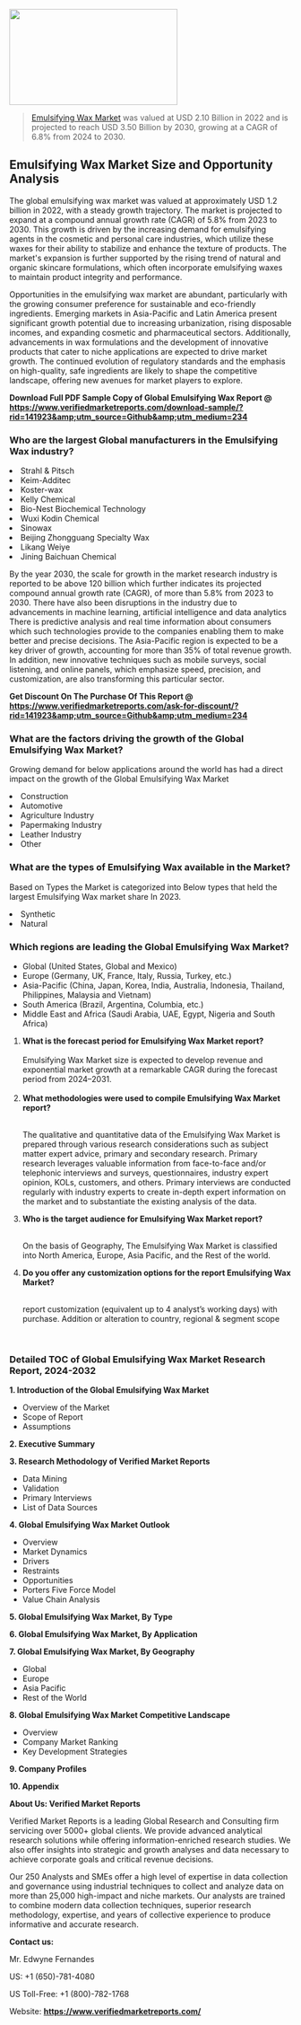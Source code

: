 <img src="https://ffe5etoiles.com/wp-content/uploads/2024/12/MST1-300x171.png" alt="" width="300" height="171" class="alignnone size-medium wp-image-20088" /><blockquote><p><p><a href="https://www.verifiedmarketreports.com/download-sample/?rid=141923&utm_source=Github&utm_medium=234" target="_blank">Emulsifying Wax Market</a> was valued at USD 2.10 Billion in 2022 and is projected to reach USD 3.50 Billion by 2030, growing at a CAGR of 6.8% from 2024 to 2030.</p></blockquote><p><h2>Emulsifying Wax Market Size and Opportunity Analysis</h2><p>The global emulsifying wax market was valued at approximately USD 1.2 billion in 2022, with a steady growth trajectory. The market is projected to expand at a compound annual growth rate (CAGR) of 5.8% from 2023 to 2030. This growth is driven by the increasing demand for emulsifying agents in the cosmetic and personal care industries, which utilize these waxes for their ability to stabilize and enhance the texture of products. The market's expansion is further supported by the rising trend of natural and organic skincare formulations, which often incorporate emulsifying waxes to maintain product integrity and performance.</p><p>Opportunities in the emulsifying wax market are abundant, particularly with the growing consumer preference for sustainable and eco-friendly ingredients. Emerging markets in Asia-Pacific and Latin America present significant growth potential due to increasing urbanization, rising disposable incomes, and expanding cosmetic and pharmaceutical sectors. Additionally, advancements in wax formulations and the development of innovative products that cater to niche applications are expected to drive market growth. The continued evolution of regulatory standards and the emphasis on high-quality, safe ingredients are likely to shape the competitive landscape, offering new avenues for market players to explore.</p></p><p class=""><strong>Download Full PDF Sample Copy of Global Emulsifying Wax Report @ <a href="https://www.verifiedmarketreports.com/download-sample/?rid=141923&amp;utm_source=Github&amp;utm_medium=234" target="_blank">https://www.verifiedmarketreports.com/download-sample/?rid=141923&amp;utm_source=Github&amp;utm_medium=234</a></strong></p><h3 id="" class="">Who are the largest Global manufacturers in the Emulsifying Wax industry?</h3><p><li>Strahl & Pitsch</li><li> Keim-Additec</li><li> Koster-wax</li><li> Kelly Chemical</li><li> Bio-Nest Biochemical Technology</li><li> Wuxi Kodin Chemical</li><li> Sinowax</li><li> Beijing Zhongguang Specialty Wax</li><li> Likang Weiye</li><li> Jining Baichuan Chemical</li></p><div class=""><div class="" dir="" data-message-author-role="" data-message-id="" data-message-model-slug=""><div class=""><div class=""><div class=""><div class="" dir="" data-message-author-role="" data-message-id="" data-message-model-slug=""><div class=""><div class=""><p>By the year 2030, the scale for growth in the market research industry is reported to be above 120 billion which further indicates its projected compound annual growth rate (CAGR), of more than 5.8% from 2023 to 2030. There have also been disruptions in the industry due to advancements in machine learning, artificial intelligence and data analytics There is predictive analysis and real time information about consumers which such technologies provide to the companies enabling them to make better and precise decisions. The Asia-Pacific region is expected to be a key driver of growth, accounting for more than 35% of total revenue growth. In addition, new innovative techniques such as mobile surveys, social listening, and online panels, which emphasize speed, precision, and customization, are also transforming this particular sector.</p><p><strong>Get Discount On The Purchase Of This Report @&nbsp; <a href="https://www.verifiedmarketreports.com/ask-for-discount/?rid=141923&amp;utm_source=Github&amp;utm_medium=234" target="_blank">https://www.verifiedmarketreports.com/ask-for-discount/?rid=141923&amp;utm_source=Github&amp;utm_medium=234</a></strong></p></div></div></div></div></div></div></div></div><h3 id="" class="">What are the factors driving the growth of the Global Emulsifying Wax Market?</h3><p id="" class="">Growing demand for below applications around the world has had a direct impact on the growth of the Global Emulsifying Wax Market</p><p id="" class=""><li>Construction</li><li> Automotive</li><li> Agriculture Industry</li><li> Papermaking Industry</li><li> Leather Industry</li><li> Other</li></p><h3 id="" class="">What are the types of Emulsifying Wax available in the Market?</h3><p id="" class="">Based on Types the Market is categorized into Below types that held the largest Emulsifying Wax market share In 2023.</p><p id="" class=""><li>Synthetic</li><li> Natural</li></p><h3 id="" class="">Which regions are leading the Global Emulsifying Wax Market?</h3><ul><li>Global (United States, Global and Mexico)</li><li>Europe (Germany, UK, France, Italy, Russia, Turkey, etc.)</li><li>Asia-Pacific (China, Japan, Korea, India, Australia, Indonesia, Thailand, Philippines, Malaysia and Vietnam)</li><li>South America (Brazil, Argentina, Columbia, etc.)</li><li>Middle East and Africa (Saudi Arabia, UAE, Egypt, Nigeria and South Africa)</li></ul><p><ol><li><strong>What is the forecast period for Emulsifying Wax Market report?<br /></strong><br /><span data-sheets-root="1" data-sheets-value="{&quot;1&quot;:2,&quot;2&quot;:&quot;XXXX size is expected to develop revenue and exponential market growth at a remarkable CAGR during the forecast period from 2024&ndash;2030.&quot;}" data-sheets-userformat="{&quot;2&quot;:12674,&quot;4&quot;:{&quot;1&quot;:2,&quot;2&quot;:16776960},&quot;10&quot;:2,&quot;11&quot;:0,&quot;15&quot;:&quot;Arial&quot;,&quot;16&quot;:12}">Emulsifying Wax Market size is expected to develop revenue and exponential market growth at a remarkable CAGR during the forecast period from 2024&ndash;2031.</span><br /><br /></li><li><strong>What methodologies were used to compile Emulsifying Wax Market report?<br /><br /></strong><p>The qualitative and quantitative data of the&nbsp;Emulsifying Wax Market is prepared through various research considerations such as subject matter expert advice, primary and secondary research. Primary research leverages valuable information from face-to-face and/or telephonic interviews and surveys, questionnaires, industry expert opinion, KOLs, customers, and others. Primary interviews are conducted regularly with industry experts to create in-depth expert information on the market and to substantiate the existing analysis of the data.&nbsp;</p></li><li><strong>Who is the target audience for Emulsifying Wax Market report?<br /><br /></strong><p>On the basis of Geography, The&nbsp;Emulsifying Wax Market is classified into North America, Europe, Asia Pacific, and the Rest of the world.</p></li><li><strong>Do you offer any customization options for the report Emulsifying Wax Market?<br /><br /></strong><p>report customization (equivalent up to 4 analyst&rsquo;s working days) with purchase. Addition or alteration to country, regional &amp; segment scope</p><p>&nbsp;</p></li></ol></p><h3 id="" class="">Detailed TOC of Global Emulsifying Wax Market Research Report, 2024-2032</h3><p id="" class=""><strong>1. Introduction of the Global Emulsifying Wax Market</strong></p><ul><li>Overview of the Market</li><li>Scope of Report</li><li>Assumptions</li></ul><p id="" class=""><strong>2. Executive Summary</strong></p><p id="" class=""><strong>3. Research Methodology of&nbsp;Verified Market Reports</strong></p><ul><li>Data Mining</li><li>Validation</li><li>Primary Interviews</li><li>List of Data Sources</li></ul><p id="" class=""><strong>4. Global Emulsifying Wax Market Outlook</strong></p><ul><li>Overview</li><li>Market Dynamics</li><li>Drivers</li><li>Restraints</li><li>Opportunities</li><li>Porters Five Force Model</li><li>Value Chain Analysis</li></ul><p id="" class=""><strong>5. Global Emulsifying Wax Market, By&nbsp;Type</strong></p><p id="" class=""><strong>6. Global Emulsifying Wax Market, By Application</strong></p><p id="" class=""><strong>7. Global Emulsifying Wax Market, By Geography</strong></p><ul><li>Global</li><li>Europe</li><li>Asia Pacific</li><li>Rest of the World</li></ul><p id="" class=""><strong>8. Global Emulsifying Wax Market Competitive Landscape</strong></p><ul><li>Overview</li><li>Company Market Ranking</li><li>Key Development Strategies</li></ul><p id="" class=""><strong>9. Company Profiles</strong></p><p id="" class=""><strong>10. Appendix</strong></p><p id="" class=""><strong>About Us: Verified Market Reports</strong></p><p id="" class="">Verified Market Reports is a leading Global Research and Consulting firm servicing over 5000+ global clients. We provide advanced analytical research solutions while offering information-enriched research studies. We also offer insights into strategic and growth analyses and data necessary to achieve corporate goals and critical revenue decisions.</p><p id="" class="">Our 250 Analysts and SMEs offer a high level of expertise in data collection and governance using industrial techniques to collect and analyze data on more than 25,000 high-impact and niche markets. Our analysts are trained to combine modern data collection techniques, superior research methodology, expertise, and years of collective experience to produce informative and accurate research.</p><p id="" class=""><strong>Contact us:</strong></p><p id="" class="">Mr. Edwyne Fernandes</p><p id="" class="">US: +1 (650)-781-4080</p><p id="" class="">US Toll-Free: +1 (800)-782-1768</p><p id="" class="">Website: <a target="" data-test-app-aware-link=""><strong>https://www.verifiedmarketreports.com/</strong></a></p>
